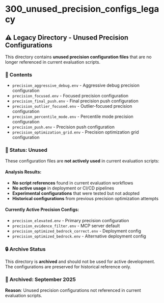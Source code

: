 # 300_unused_precision_configs_legacy

## ⚠️ Legacy Directory - Unused Precision Configurations

This directory contains **unused precision configuration files** that are no longer referenced in current evaluation scripts.

### 📁 Contents

- `precision_aggressive_debug.env` - Aggressive debug precision configuration
- `precision_focused.env` - Focused precision configuration
- `precision_final_push.env` - Final precision push configuration
- `precision_outlier_focused.env` - Outlier-focused precision configuration
- `precision_percentile_mode.env` - Percentile mode precision configuration
- `precision_push.env` - Precision push configuration
- `precision_optimization_grid.env` - Precision optimization grid configuration

### 🚫 Status: Unused

These configuration files are **not actively used** in current evaluation scripts:

#### **Analysis Results:**
- **No script references** found in current evaluation workflows
- **No active usage** in deployment or CI/CD pipelines
- **Experimental configurations** that were tested but not adopted
- **Historical configurations** from previous precision optimization attempts

#### **Currently Active Precision Configs:**
- `precision_elevated.env` - Primary precision configuration
- `precision_evidence_filter.env` - MCP server default
- `precision_optimized_bedrock_correct.env` - Deployment config
- `precision_optimized_bedrock.env` - Alternative deployment config

### 🔒 Archive Status

This directory is **archived** and should not be used for active development. The configurations are preserved for historical reference only.

### 📅 Archived: September 2025

**Reason**: Unused precision configurations not referenced in current evaluation scripts.
